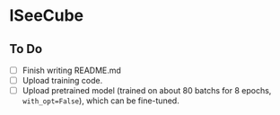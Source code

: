 # ISeeCube

## To Do
- [ ] Finish writing README.md
- [ ] Upload training code.
- [ ] Upload pretrained model (trained on about 80 batchs for 8 epochs, `with_opt=False`), which can be fine-tuned.
